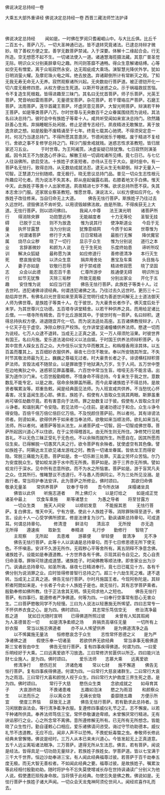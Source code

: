 佛说决定总持经一卷


大乘五大部外重译经
佛说决定总持经一卷
西晋三藏法师竺法护译


　　

佛说决定总持经
　　闻如是。一时佛在罗阅只耆阇崛山中。与大比丘俱。比丘千二百五十。菩萨八万。一切大圣神通已达。皆不退转究竟诸法。已逮总持辩才微妙。晓了善权方便之宜。善学无数菩萨禁诫。入于深要。体解十二缘起合会。行无所造。空无想愿不起不生。一切诸法使入一道。诸通慧海揽摄法藏。其意广普圣觉无际。明识众义分别美辞章句之趣。所问则答靡不通畅。得众生意解诸结缚。心等如空无有憎爱。离于众垢寂然永安。达无瑕疵成大乘场。演智慧光降伏外学。犹如日明消萤火耀。及摩尼珠火电之晖。绝去放逸。弃诸颠倒所计有常断灭之观。了知无我无寿无命无人无养。寂然观察诸所兴起。无央数劫行菩萨道。被正德铠开化一切六度无极修四恩。从权方便出生死道。以斯开导迷惑之众。示于祸福救拔苦恼。令不复造生死根栽。皆得进趣至三昧门。其名曰无忧首菩萨。师子乐菩萨。光英王菩萨。梵音响如雷雨菩萨。无量德宝菩萨。杂花菩萨。若干璎珞庄严菩萨。石磨王菩萨。法雨菩萨。莲华首藏王菩萨。坏虚厌意见菩萨。大智光明菩萨。辩演若干种王菩萨。如是等类菩萨八万。尔时世尊与无央数百千之众眷属围绕而为说经。其法名曰决总持门。彼时会中有族姓子等辈十人。咸共听受闻如来宣决总持门。欣然踊跃善心生焉。弃捐睡眠乐处闲居。修止足德专志经行。夙夜精进无敢懈怠。离于放逸贪欲之想。如是殷勤不废精诵至于七年。终竟七载其心驰骋。不得须臾定息一时。何况乃当逮总持门。不得所愿其意患厌。节德闲居乐于睡眠。废于精进不复经行。舍欲之事不复修学总持之门。释沙门服舍戒就贱。迷惑志性求圣教短。皆归居家还习五业。
　　于时世尊。为王阿阇贳。决虚妄疑已除犹豫。七日寂然则演圣威。因令其王不为放逸心怀诤讼。解散王结一切调戏诸所见缚。竟七日已。与七亿人往诣佛所。欲启受法。十族姓子求圣短者。亦侍从王在于大众。是时座中。有一菩萨名无怯行。致得总持。从无数劫成就法忍。逮无从生无有颠倒。辩才无量入一切智。正慧道力分别随顺。度无极行。晓无思议总持门品。普见一切众生志性根元所趣应可化者。而为说法不失其本。即从座起偏露右肩。右膝着地叉手白佛。惟天中天。此族姓子等类十人出家修道。夙夜精进七岁不懈。欲求总持所愿不获。失其本志舍沙门服。还家居业察圣教短。惟愿世尊。演说法义。以权方便如应开化。令族姓子改往修来。当自归命无上大道。
　　佛告无怯行菩萨。斯族姓子乃往过去久远世时。谤毁佛法不肯听受。以用谤毁越佛法故。由是所致。不得疾获无上大道。无怯行菩萨。则以颂问佛曰。
　　我闻人中尊　　法王演光明
　　诸菩萨所行　　得消除央罪
　　功勋慧远布　　无能越度者
　　十力无等伦　　圣智无挂碍
　　已脱于三处　　则不为放逸
　　惟为说其行　　使净斯道业
　　今启于无量　　执怀甘露慧
　　当为分别说　　犹豫意结网
　　今质于如来　　世尊惟为决
　　何谓诸菩萨　　修行于大乘
　　日日常精进　　最胜行无懈
　　降伏魔官属　　烧尽众尘秽
　　晓了一切行　　显示于众生
　　惟为分别说　　道行之本业
　　言辞甚微妙　　和颜为人说
　　在于生死处　　乐度终始患
　　谛听所叹训　　解决众狐疑
　　最称愿为演　　如应修道行
　　善修德清净　　本行灭生死
　　愍哀施安隐　　以济众生意
　　捐弃用舍处　　惠宝及车乘
　　头目施与人　　妻子亦如是
　　钦敬行忍辱　　好于禁戒德
　　精进修寂愿　　晓了坚固志
　　众会以此德　　能忍百千患
　　仁尊所游步　　胜通便无碍
　　明识所当行　　如节无犹豫
　　灭除三垢秽　　所致无能极
　　分别出家业　　开化于五趣
　　安住惟为说　　如应当行道
　　佛告无怯行菩萨。此族姓子等类十人。过去世时。违犯诸佛诽谤经典。何谓违犯诸佛之法。乃往过去久远世时。更历三十二劫焰弃世界。有佛名曰光世音如来至真等正觉明行成为善逝世间解无上士道法御天人师为佛世尊。是族姓子等类十人。在于彼世。为大豪贵长者作子。佛灭度后处于末学。为其世尊兴立功德。五百塔寺讲堂精舍。以若干种供养之具。而用给足诸比丘僧。一一塔寺所有精舍。百千比丘游居其中。于彼世时有一菩萨。名曰辩积。逮得总持执权方便。进退随宜开化一切。而为说法适处高座。五百诸佛教授辩才。八十亿天子在于虚空。净除众秽庄严校饰。化作讲堂竖诸幢幡供养法师。愍逮一切而为说经。七万人众逮不退转。当成无上正真之道。又一万人得须陀洹果。时彼世界有国王。名曰月施。爱乐道法渴仰经义以法自娱。于时国王供养法师辩积菩萨。与其中宫贵人婇女五百之众。大作伎乐以宝为华而散其上。和栴檀香用涂其体。以五百盖而覆其上。五百细妙衣服供养。昼夜七日住不敢坐。奉以所安随其所宜。不失时节其敬法师最为无上。巍巍之尊福无过者。时大豪贵长者之子。诽谤横枉辩积菩萨法师。言毁法戒不随禁业。以是罪故堕于地狱满九万岁。生于人间。五万世中堕在边地夷狄之中。迷惑邪见罪盖覆蔽。六百世中常当生盲。喑哑无舌不能言语。出家为道作沙门来。七百世殷勤精修。不惜身命不得总持。今复来生于我之世。意数数乱不能专定。以是之故。宿命余殃罪盖所蔽。而今此辈诸族姓子不得总持。是故贤者嘱累汝等。郑重告敕。闻是经典面见法师。为人班宣咸共供养。不当愁忧心怀毒害。况复遥闻生恶心耶。佛言。族姓子。假使有人皆取众生挑其两眼。斯罪虽重尚可堪任劫数尽竟。若有害意向于法师。罪之劫数复过于彼。假使有人皆取众生好斗诤者。和谐别离广令安隐。若见法师一心住前。是诸功德过于和合。众生斗诤令得安隐。百倍千倍万倍亿倍巨亿万倍。不及悦颜住菩萨前。所以者何。其有诽谤法师者。则谤如来。欲得供养于如来者当奉法师。欲敬如来当顺法师。欲礼如来当礼法师。所以者何。诸菩萨等皆从法生。从诸菩萨成一切智。因一切智成佛世尊。菩萨所起因兴道心不以住欲。在于尘劳得稽首礼。由无所生则无所住。净修梵行见稽首礼。不以无色三昧正受礼于无色也。不以余殃而就所生。所愿自在。因其所愿而往生矣。已得解脱一切愚冥凡夫之行。欲令菩萨有余殃者。犹使虚空有其色像。譬如族姓子。阿耨达龙王欲见诸龙游戏之时。教告一切诸龙眷属。皆依龙王而得安隐。常脱三痛能为无患。菩萨如是。舍一切乐断三处罪。灭盖尘劳坏众苦恼。尔乃为安度脱众生。譬如蛟龙游于水中而无所畏。菩萨如是。游于三界亦无所惧。譬如蛟龙行于深水。见中所有恣意所欲。而不为水之所恼害。菩萨如是。游于盲冥凡夫之众。住其所行。惟睹慧议不违道行。不与愚人而俱同尘。不为三处所见没溺。是故行者。常当将护奉法安详。此为菩萨之所修业。佛时颂曰。
　　其欲归命佛　　敬承无量圣
　　常供养菩萨　　钦奉于导师
　　吾今所衣钵　　床榻诸坐具
　　佛皆以此供　　听施志道者
　　所上佛灯火　　以是灯给之
　　如是成正觉　　诸圣中最上
　　饮食车乘施　　斯等诸慧士
　　为愚之导者　　将至甘露方
　　一切众生类　　施天人间安
　　以顺初发意　　不能报其恩
　　无怯行菩萨。复白佛言。惟天中天。宁有方便。使此十人族姓子等。消除罪殃得至道乎。佛言。设此十人一心受学佛所颁宣。修是法律复为沙门。勤讽诵斯总持章句。可成道耳。何谓总持章句。
　　修清澄　　鲜洁句　　清且凉　　无所授
　　亦无造　　无所得　　遵速疾　　取新生
　　奉精进　　礼行步　　勤修行　　智晓了
　　主观察　　无所起　　去患难　　游慕便
　　举轻便　　普清净　　无不净
　　佛告无怯行菩萨。此等十人以讽诵是总持章句。而于七日修恩德无所下使无色。不怀嗔恚。安详不久游无所作。无瑕秽心平等舍所有。离五阴释不净意念佛。诸族姓子。设能如是奉遵道教。十方世界各有千佛。示现其前令自见之。克心自责归命圣尊。罪殃可除逮成道慧。诸族姓子。时闻佛教等顺法律。即舍家业出为沙门。讽诵此总持章句。如圣所诲。昼夜七日精进奉行。竟七日已辄见十方。各有千佛分别为说消罪之业。应时皆得修普智行总持之门。超三十六劫生死之难。逮不退转。当成无上正真之道。佛告无怯行菩萨。尔时月施国王者。今现阿弥陀是。其辩积者阿閦如来是。十长者子今此十人族姓子是也。故无怯行。其有志学菩萨乘者。殷勤奉修如佛所教。住于正法舍其无明。慎无伺求他人之短也。
　　佛告无怯行菩萨。有四事行。能遵修者严净佛道。何等为四。一曰奉行空事常有慈心无害众生。二曰菩萨愍敬同学不为轻慢。三曰为人说法以轻惠施无所悕望。四曰志常专一不怀供养衣食之心。是为四。佛时颂曰。
　　其志常乐笃信空无　　修治清净最胜之道
　　犹如日光随时宣明　　已得佛道所照过彼
　　未曾有人知其瑕阙　　为人圣德普忍一切
　　如是清净柔顺之场　　弃捐贡高堪任无量
　　一切所有上妙衣服　　常当以施志佛道者
　　亦不从人悕望供养　　是为佛道清净之品
　　以不悕冀施无量法　　恒修愍哀念于众生
　　志性常怀恩德之义　　是为严净诸佛之道
　　假使乐奉一切诸圣　　若欲供养无欲经典
　　常当承事无极佛道　　斯三宝者皆由中生
　　佛告无怯行菩萨。复有四事疾得佛道。何谓为四。一曰爱乐明经好于大乘。二曰远离爱欲不习放逸。三曰常修济贫匮供以所乏。四曰能兴法财七业施人。是为四。佛时颂曰。
　　爱乐法师　　志慕大乘　　远离爱欲
　　修清净行　　愍伤厄贫　　济诸危难
　　常以七财　　施不懈道
　　佛告无怯行菩萨。复有四事疾得佛道。何谓为四。一曰常行大慈哀诸群生。二曰常行大哀为之雨泪。三曰常行大喜和颜悦人视于众生。四曰常行大护救度三界生死之患。是为四。佛时颂曰。
　　常行于大慈　　愍伤众生类
　　念欲成就之　　如母育其子
　　大哀游终始　　不畏诸患难
　　五趣如泡沫　　愍之为雨泪
　　和颜察众生　　以法而乐之
　　示以离众苦　　无痛长安隐
　　委靡随五趣　　方便示所宜
　　使度三界恼　　获致无上道
　　佛告无怯行菩萨。若有勤求此总持者。当习闲居数诣法会。等行清净着净衣服。复遵修四事威仪礼节之正。志不懈废。以若干种诸所供具。奉养法师笃信三宝。常怀恭敬谦逊卑顺。未曾懈厌常行精进。无有谀谄邪行之业。心之所念常不离佛。意所遵修解无所有。已无所有无所想念。皆能晓了众生性行。勤自谨敕心口相应。爱乐诸佛请问咨受。诲过守节劝助德本。威仪礼节不违道教。无应不应。闻非人声不以恐怖。不畏蛇蚖毒螫之虫。奉敬师长修此经典未曾懈惓。佛说是经时。三万人从本已来未兴道心。今皆发起无上正真道意。五千人远尘离垢诸法眼净。三万菩萨。逮得无所从生法忍。佛言。若有菩萨。闻说是经法。皆得具足一切功勋无量辩才。若族姓子族姓女。学菩萨道。皆以七宝满于三千大千世界。恒边沙劫奉进三宝。有人闻此经典福尊过彼。若菩萨于百千劫奉五度无极。而无大智无善权者。不如闻此经典之要。福尊过彼。是故族姓子。嘱累汝等此经相付殷勤劝助。随时将护令不忘失莫使增减长存在世持讽诵读广分别义为他人说。假使遭厄殒殁身命故。当将慎于此经典。勿使忘失是佛之教。佛说如是。无怯行菩萨十族姓子诸大声闻。一切众会天龙鬼神阿须伦世间人。闻经欢喜作礼而去。


